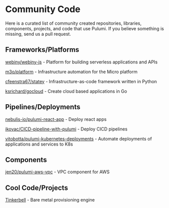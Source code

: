 # Community Code

Here is a curated list of community created repositories, libraries, components, projects, and code that use Pulumi. If you believe something is missing, send us a pull request. 


## Frameworks/Platforms
[webiny/webiny-js](https://github.com/webiny/webiny-js) - Platform for building serverless applications and APIs

[m3o/platform](https://github.com/m3o/platform) - Infrastructure automation for the Micro platform

[cfeenstra67/statey](https://github.com/cfeenstra67/statey) - Infrastructure-as-code framework written in Python

[ksrichard/gocloud](https://github.com/ksrichard/gocloud) - Create cloud based applications in Go


## Pipelines/Deployments
[nebulis-io/pulumi-react-app](https://github.com/nebulis-io/pulumi-react-app) - Deploy react apps

[ikovac/CICD-pipeline-with-pulumi](https://github.com/ikovac/CICD-pipeline-with-pulumi) - Deploy CICD pipelines

[vitobotta/pulumi-kubernetes-deployments](https://github.com/vitobotta/pulumi-kubernetes-deployments) - Automate deployments of applications and services to K8s


## Components
[jen20/pulumi-aws-vpc](https://github.com/jen20/pulumi-aws-vpc) - VPC component for AWS


## Cool Code/Projects
[Tinkerbell](https://github.com/tinkerbell) - Bare metal provisioning engine

